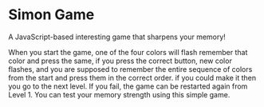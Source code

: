 # Simon Game
A JavaScript-based interesting game that sharpens your memory! 

When you start the game, one of the four colors will flash remember that color and press the same, if you press the correct button, new color flashes, and you are supposed to remember the entire sequence of colors from the start and press them in the correct order. if you could make it then you go to the next level. If you fail, the game can be restarted again from Level 1. You can test your memory strength using this simple game.
